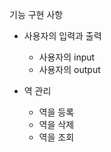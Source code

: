 기능 구현 사항

- 사용자의 입력과 출력
    - 사용자의 input
    - 사용자의 output

- 역 관리 
    - 역을 등록
    - 역을 삭제
    - 역을 조회